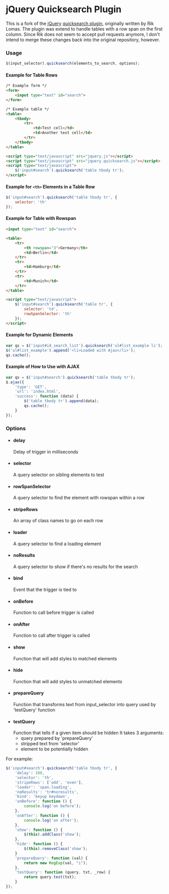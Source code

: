 jQuery Quicksearch Plugin
=========================

This is a fork of the [jQuery][jquery_site] [quicksearch plugin][original_repo],
originally written by Rik Lomas. The plugin was extend to handle tables with
a row span on the first column. Since Rik does not seem to accept pull requests
anymore, I don't intend to merge these changes back into the original repository,
however.

### Usage

```javascript
$(input_selector).quicksearch(elements_to_search, options);
```

#### Example for Table Rows

```html
/* Example form */
<form>
	<input type="text" id="search">
</form>

/* Example table */
<table>
	<tbody>
		<tr>
			<td>Test cell</td>
			<td>Another test cell</td>
		</tr>
	</tbody>
</table>

<script type="text/javascript" src="jquery.js"></script>
<script type="text/javascript" src="jquery.quicksearch.js"></script>
<script type="text/javascript">
	$('input#search').quicksearch('table tbody tr');
</script>
```

#### Example for `<th>` Elements in a Table Row

```javascript
$('input#search').quicksearch('table tbody tr', {
	selector: 'th'
});
```

#### Example for Table with Rowspan

```html
<input type="text" id="search">

<table>
	<tr>
		<th rowspan="3">Germany</th>
		<td>Berlin</td>
	</tr>
	<tr>
		<td>Hamburg</td>
	</tr>
	<tr>
		<td>Munich</td>
	</tr>
</table>

<script type="text/javascript">
	$('input#search').quicksearch('table tr', {
		selector: 'td',
		rowSpanSelector: 'th'
	});
</script>
```

#### Example for Dynamic Elements

```javascript
var qs = $('input#id_search_list').quicksearch('ul#list_example li');
$('ul#list_example').append('<li>Loaded with Ajax</li>');
qs.cache();
```

#### Example of How to Use with AJAX

``` javascript
var qs = $('input#search').quicksearch('table tbody tr');
$.ajax({
	'type': 'GET',
	'url': 'index.html',
	'success': function (data) {
		$('table tbody tr').append(data);
		qs.cache();
	}
});
```

### Options

* 	#### delay
	Delay of trigger in milliseconds
*	#### selector
	A query selector on sibling elements to test
*	#### rowSpanSelector
	A query selector to find the element with rowspan within a row
*	#### stripeRows
	An array of class names to go on each row
*	#### loader
	A query selector to find a loading element
*	#### noResults
	A query selector to show if there's no results for the search
*	#### bind
	Event that the trigger is tied to
*	#### onBefore
	Function to call before trigger is called
*	#### onAfter
	Function to call after trigger is called
*	#### show
	Function that will add styles to matched elements
*	#### hide
	Function that will add styles to unmatched elements
*	#### prepareQuery
	Function that transforms text from input_selector into query used by 'testQuery' function
*	#### testQuery
	Function that tells if a given item should be hidden
	It takes 3 arguments:
	- query prepared by 'prepareQuery'
	- stripped text from 'selector'
	- element to be potentially hidden

For example:

```javascript
$('input#search').quicksearch('table tbody tr', {
	'delay': 100,
	'selector': 'th',
	'stripeRows': ['odd', 'even'],
	'loader': 'span.loading',
	'noResults': 'tr#noresults',
	'bind': 'keyup keydown',
	'onBefore': function () {
		console.log('on before');
	},
	'onAfter': function () {
		console.log('on after');
	},
	'show': function () {
		$(this).addClass('show');
	},
	'hide': function () {
		$(this).removeClass('show');
	}
	'prepareQuery': function (val) {
		return new RegExp(val, "i");
	},
	'testQuery': function (query, txt, _row) {
		return query.test(txt);
	}
});
```

[jquery_site]: http://www.jquery.com
[original_repo]: https://github.com/riklomas/quicksearch
